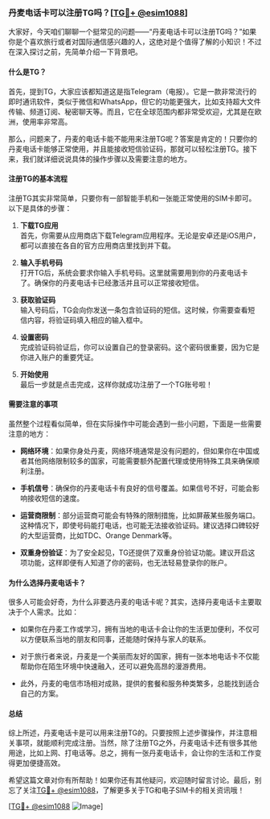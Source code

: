 ### 丹麦电话卡可以注册TG吗？[[TG💪+ @esim1088](https://t.me/s/esim1088)]

大家好，今天咱们聊聊一个挺常见的问题——“丹麦电话卡可以注册TG吗？”如果你是个喜欢旅行或者对国际通信感兴趣的人，这绝对是个值得了解的小知识！不过在深入探讨之前，先简单介绍一下背景吧。

#### 什么是TG？

首先，提到TG，大家应该都知道这是指Telegram（电报）。它是一款非常流行的即时通讯软件，类似于微信和WhatsApp，但它的功能更强大，比如支持超大文件传输、频道订阅、秘密聊天等。而且，它在全球范围内都非常受欢迎，尤其是在欧洲，使用率非常高。

那么，问题来了，丹麦的电话卡能不能用来注册TG呢？答案是肯定的！只要你的丹麦电话卡能够正常使用，并且能接收短信验证码，那就可以轻松注册TG。接下来，我们就详细说说具体的操作步骤以及需要注意的地方。

#### 注册TG的基本流程

注册TG其实非常简单，只要你有一部智能手机和一张能正常使用的SIM卡即可。以下是具体的步骤：

1. **下载TG应用**  
   首先，你需要从应用商店下载Telegram应用程序。无论是安卓还是iOS用户，都可以直接在各自的官方应用商店里找到并下载。

2. **输入手机号码**  
   打开TG后，系统会要求你输入手机号码。这里就需要用到你的丹麦电话卡了。确保你的丹麦电话卡已经激活并且可以正常接收短信。

3. **获取验证码**  
   输入号码后，TG会向你发送一条包含验证码的短信。这时候，你需要查看短信内容，将验证码填入相应的输入框中。

4. **设置密码**  
   完成验证码验证后，你可以设置自己的登录密码。这个密码很重要，因为它是你进入账户的重要凭证。

5. **开始使用**  
   最后一步就是点击完成，这样你就成功注册了一个TG账号啦！

#### 需要注意的事项

虽然整个过程看似简单，但在实际操作中可能会遇到一些小问题，下面是一些需要注意的地方：

- **网络环境**：如果你身处丹麦，网络环境通常是没有问题的，但如果你在中国或者其他网络限制较多的国家，可能需要额外配置代理或使用特殊工具来确保顺利注册。
  
- **手机信号**：确保你的丹麦电话卡有良好的信号覆盖。如果信号不好，可能会影响接收短信的速度。

- **运营商限制**：部分运营商可能会有特殊的限制措施，比如屏蔽某些服务端口。这种情况下，即使号码能打电话，也可能无法接收验证码。建议选择口碑较好的大型运营商，比如TDC、Orange Denmark等。

- **双重身份验证**：为了安全起见，TG还提供了双重身份验证功能。建议开启这项功能，这样即便有人知道了你的密码，也无法轻易登录你的账户。

#### 为什么选择丹麦电话卡？

很多人可能会好奇，为什么非要选丹麦的电话卡呢？其实，选择丹麦电话卡主要取决于个人需求。比如：

- 如果你在丹麦工作或学习，拥有当地的电话卡会让你的生活更加便利，不仅可以方便联系当地的朋友和同事，还能随时保持与家人的联系。
  
- 对于旅行者来说，丹麦是一个美丽而友好的国家，拥有一张本地电话卡不仅能帮助你在陌生环境中快速融入，还可以避免高昂的漫游费用。

- 此外，丹麦的电信市场相对成熟，提供的套餐和服务种类繁多，总能找到适合自己的方案。

#### 总结

综上所述，丹麦电话卡是可以用来注册TG的。只要按照上述步骤操作，并注意相关事项，就能顺利完成注册。当然，除了注册TG之外，丹麦电话卡还有很多其他用途，比如上网、打电话等。总之，拥有一张丹麦电话卡，会让你的生活和工作变得更加便捷高效。

希望这篇文章对你有所帮助！如果你还有其他疑问，欢迎随时留言讨论。最后，别忘了关注[TG💪+ @esim1088](https://t.me/s/esim1088)，了解更多关于TG和电子SIM卡的相关资讯哦！

[[TG💪+ @esim1088](https://t.me/s/esim1088) ![Image](https://i.postimg.cc/4NQfJmqS/Snipaste-2025-05-13-00-14-12.png)]